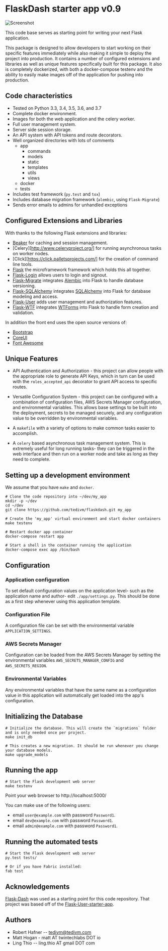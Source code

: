 # FlaskDash starter app v0.9

![Screenshot](https://github.com/twintechlabs/flaskdash/blob/master/app/static/images/screenshot.png)

This code base serves as starting point for writing your next Flask application.

This package is designed to allow developers to start working on their specific features immediately while also making it simple to deploy the project into production. It contains a number of configured extensions and libraries as well as unique features specifically built for this package. It also is completely dockerized, with both a docker-compose testenv and the ability to easily make images off of the application for pushing into production.


## Code characteristics

* Tested on Python 3.3, 3.4, 3.5, 3.6, and 3.7
* Complete docker environment.
* Images for both the web application and the celery worker.
* Full user management system.
* Server side session storage.
* An API system with API tokens and route decorators.
* Well organized directories with lots of comments
    * app
        * commands
        * models
        * static
        * templates
        * utils
        * views
    * docker
    * tests
* Includes test framework (`py.test` and `tox`)
* Includes database migration framework (`alembic`, using `Flask-Migrate`)
* Sends error emails to admins for unhandled exceptions

## Configured Extensions and Libraries

With thanks to the following Flask extensions and libraries:
* [Beaker](https://beaker.readthedocs.io/en/latest/) for caching and session management.
* [Celery][http://www.celeryproject.org/] for running asynchronous tasks on worker nodes.
* [Click][https://click.palletsprojects.com/] for the creation of command line tools.
* [Flask](http://flask.pocoo.org/) the microframework framework which holds this all together.
* [Flask-Login](https://flask-login.readthedocs.io/) allows users to login and signout.
* [Flask-Migrate](https://flask-migrate.readthedocs.io/) integrates [Alembic](http://alembic.zzzcomputing.com/) into Flask to handle database versioning.
* [Flask-SQLAlchemy](http://flask-sqlalchemy.pocoo.org) integrates [SQLAlchemy](https://www.sqlalchemy.org/) into Flask for database modeling and access.
* [Flask-User](http://flask-user.readthedocs.io/en/v0.6/) adds user management and authorization features.
* [Flask-WTF](https://flask-wtf.readthedocs.io/en/stable/) integrates [WTForms](https://wtforms.readthedocs.io) into Flask to handle form creation and validation.

In addition the front end uses the open source versions of:
* [Bootstrap](https://getbootstrap.com/)
* [CoreUI](https://coreui.io/)
* [Font Awesome](https://fontawesome.com/)


## Unique Features

* API Authentication and Authorization - this project can allow people with the appropriate role to generate API Keys, which in turn can be used with the `roles_accepted_api` decorator to grant API access to specific routes.

* Versatile Configuration System - this project can be configured with a combination of configuration files, AWS Secrets Manager configuration, and environmental variables. This allows base settings to be built into the deployment, secrets to be managed securely, and any configuration value to be overridden by environmental variables.

* A `makefile` with a variety of options to make common tasks easier to accomplish.

* A `celery` based asynchronous task management system. This is extremely useful for long running tasks- they can be triggered in the web interface and then run on a worker node and take as long as they need to complete.


## Setting up a development environment

We assume that you have `make` and `docker`.

    # Clone the code repository into ~/dev/my_app
    mkdir -p ~/dev
    cd ~/dev
    git clone https://github.com/tedivm/flaskdash.git my_app

    # Create the 'my_app' virtual environment and start docker containers
    make testenv

    # Restart docker app container
    docker-compose restart app

    # Start a shell in the container running the application
    docker-compose exec app /bin/bash


## Configuration

### Application configuration

To set default configuration values on the application level- such as the application name and author- edit `./app/settings.py`. This should be done as a first step whenever using this application template.

### Configuration File

A configuration file can be set with the environmental variable `APPLICATION_SETTINGS`.

### AWS Secrets Manager

Configuration can be loaded from the AWS Secrets Manager by setting the environmental variables `AWS_SECRETS_MANAGER_CONFIG` and `AWS_SECRETS_REGION`.

### Environmental Variables

Any environmental variables that have the same name as a configuration value in this application will automatically get loaded into the app's configuration.


## Initializing the Database

    # Initialize the database. This will create the `migrations` folder and is only needed once per project.
    make init_db

    # This creates a new migration. It should be run whenever you change your database models.
    make upgrade_models


## Running the app

    # Start the Flask development web server
    make testenv


Point your web browser to http://localhost:5000/

You can make use of the following users:
- email `user@example.com` with password `Password1`.
- email `dev@example.com` with password `Password1`.
- email `admin@example.com` with password `Password1`.


## Running the automated tests

    # Start the Flask development web server
    py.test tests/

    # Or if you have Fabric installed:
    fab test


## Acknowledgements

<!-- Please consider leaving this line. Thank you -->
[Flask-Dash](https://github.com/twintechlabs/flaskdash) was used as a starting point for this code repository. That project was based off of the [Flask-User-starter-app](https://github.com/lingthio/Flask-User-starter-app).

## Authors
- Robert Hafner -- tedivm@tedivm.com
- Matt Hogan - matt AT twintechlabs DOT io
- Ling Thio -- ling.thio AT gmail DOT com
